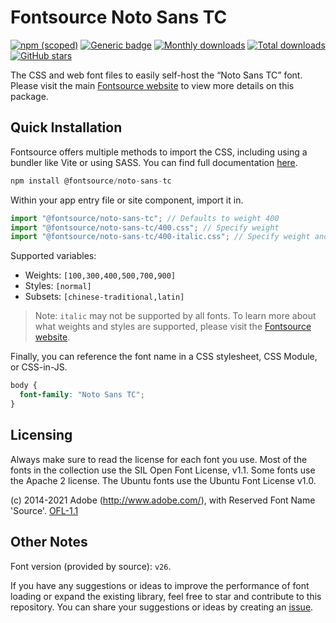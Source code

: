 # Fontsource Noto Sans TC

[![npm (scoped)](https://img.shields.io/npm/v/@fontsource/noto-sans-tc?color=brightgreen)](https://www.npmjs.com/package/@fontsource/noto-sans-tc) [![Generic badge](https://img.shields.io/badge/fontsource-passing-brightgreen)](https://github.com/fontsource/fontsource) [![Monthly downloads](https://badgen.net/npm/dm/@fontsource/noto-sans-tc)](https://github.com/fontsource/fontsource) [![Total downloads](https://badgen.net/npm/dt/@fontsource/noto-sans-tc)](https://github.com/fontsource/fontsource) [![GitHub stars](https://img.shields.io/github/stars/fontsource/fontsource.svg?style=social&label=Star)](https://github.com/fontsource/fontsource/stargazers)

The CSS and web font files to easily self-host the “Noto Sans TC” font. Please visit the main [Fontsource website](https://fontsource.org/fonts/noto-sans-tc) to view more details on this package.

## Quick Installation

Fontsource offers multiple methods to import the CSS, including using a bundler like Vite or using SASS. You can find full documentation [here](https://fontsource.org/docs/getting-started/introduction).

```javascript
npm install @fontsource/noto-sans-tc
```

Within your app entry file or site component, import it in.

```javascript
import "@fontsource/noto-sans-tc"; // Defaults to weight 400
import "@fontsource/noto-sans-tc/400.css"; // Specify weight
import "@fontsource/noto-sans-tc/400-italic.css"; // Specify weight and style
```

Supported variables:
- Weights: `[100,300,400,500,700,900]`
- Styles: `[normal]`
- Subsets: `[chinese-traditional,latin]`

> Note: `italic` may not be supported by all fonts. To learn more about what weights and styles are supported, please visit the [Fontsource website](https://fontsource.org/fonts/noto-sans-tc).

Finally, you can reference the font name in a CSS stylesheet, CSS Module, or CSS-in-JS.

```css
body {
  font-family: "Noto Sans TC";
}
```

## Licensing
Always make sure to read the license for each font you use. Most of the fonts in the collection use the SIL Open Font License, v1.1. Some fonts use the Apache 2 license. The Ubuntu fonts use the Ubuntu Font License v1.0.

(c) 2014-2021 Adobe (http://www.adobe.com/), with Reserved Font Name 'Source'.
[OFL-1.1](http://scripts.sil.org/OFL)

## Other Notes
Font version (provided by source): `v26`.

If you have any suggestions or ideas to improve the performance of font loading or expand the existing library, feel free to star and contribute to this repository. You can share your suggestions or ideas by creating an [issue](https://github.com/fontsource/fontsource/issues).